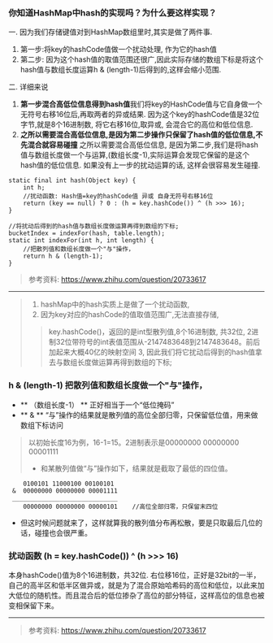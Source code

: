 
### 你知道HashMap中hash的实现吗？为什么要这样实现？

一. 因为我们存储键值对到HashMap数组里时,其实是做了两件事.
1. 第一步:将key的hashCode值做一个扰动处理, 作为它的hash值
2. 第二步: 因为这个hash值的取值范围还很广,因此实际存储的数组下标是将这个hash值与数组长度运算h & (length-1)后得到的,这样会缩小范围.

二. 详细来说
1. **第一步混合高低位信息得到hash值**我们将key的HashCode值与它自身做一个无符号右移16位后,再取两者的异或结果. 因为这个key的hashCode值是32位字节,就是8个16进制数, 将它右移16位,取异或, 会混合它的高位和低位信息.
2. **之所以需要混合高低位信息,是因为第二步操作只保留了hash值的低位信息,不先混合就容易碰撞**
 之所以需要混合高低位信息, 是因为第二步,我们是将hash值与数组长度做一个与运算,(数组长度-1),实际运算会发现它保留的是这个hash值的低位信息. 如果没有上一步的扰动运算的话, 这样会很容易发生碰撞.


```
static final int hash(Object key) {
    int h;
    //扰动函数: Hash值=key的hashCode值 异或 自身无符号右移16位 
    return (key == null) ? 0 : (h = key.hashCode()) ^ (h >>> 16);
}

//将扰动后得到的hash值与数组长度做运算再得到数组的下标;
bucketIndex = indexFor(hash, table.length);
static int indexFor(int h, int length) {
    //把散列值和数组长度做一个"与"操作，
    return h & (length-1);
}
```


> 参考资料: https://www.zhihu.com/question/20733617


***


>1. hashMap中的hash实质上是做了一个扰动函数, 
>2. 因为key对应的hashCode的值取值范围广,无法直接存储, 
>> key.hashCode()，返回的是int型散列值,8个16进制数, 共32位, 
>> 2进制32位带符号的int表值范围从-2147483648到2147483648。前后加起来大概40亿的映射空间
>3, 因此我们将它扰动后得到的hash值拿去与数组长度做运算再得到数组的下标;


### h & (length-1) 把散列值和数组长度做一个"与"操作，
- ** （数组长度-1） **  正好相当于一个“低位掩码”
- ** & **  “与”操作的结果就是散列值的高位全部归零，只保留低位值，用来做数组下标访问
> 以初始长度16为例，16-1=15。2进制表示是00000000 00000000 00001111
> - 和某散列值做“与”操作如下，结果就是截取了最低的四位值。

```
    0100101 11000100 00100101
 &  00000000 00000000 00001111
 _____________________________
    00000000 00000000 00000101    //高位全部归零，只保留末四位

```

- 但这时候问题就来了，这样就算我的散列值分布再松散，要是只取最后几位的话，碰撞也会很严重。


### 扰动函数 (h = key.hashCode()) ^ (h >>> 16) 
本身hashCode()值为8个16进制数，共32位. 右位移16位，正好是32bit的一半，自己的高半区和低半区做异或，就是为了混合原始哈希码的高位和低位，以此来加大低位的随机性。而且混合后的低位掺杂了高位的部分特征，这样高位的信息也被变相保留下来。


***



> 参考资料: https://www.zhihu.com/question/20733617



